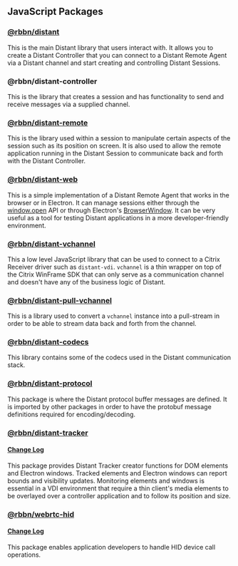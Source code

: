 ## JavaScript Packages

### [@rbbn/distant](../packages/distant-readme.md)

This is the main Distant library that users interact with. It allows you to create a Distant Controller that you can connect to a Distant Remote Agent via a Distant channel and start creating and controlling Distant Sessions.

### @rbbn/distant-controller

 This is the library that creates a session and has functionality to send and receive messages via a supplied channel.

### [@rbbn/distant-remote](../packages/distant-remote-readme.md)

This is the library used within a session to manipulate certain aspects of the session such as its position on screen. It is also used to allow the remote application running in the Distant Session to communicate back and forth with the Distant Controller.

### [@rbbn/distant-web](../packages/distant-web-readme.md)

This is a simple implementation of a Distant Remote Agent that works in the browser or in Electron. It can manage sessions either through the [window.open](https://developer.mozilla.org/en-US/docs/Web/API/Window/open) API or through Electron's [BrowserWindow](https://electronjs.org/docs/api/browser-window). It can be very useful as a tool for testing Distant applications in a more developer-friendly environment.

### [@rbbn/distant-vchannel](../packages/distant-vchannel-readme.md)

This a low level JavaScript library that can be used to connect to a Citrix Receiver driver such as `distant-vdi`. `vchannel` is a thin wrapper on top of the Citrix WinFrame SDK that can only serve as a communication channel and doesn't have any of the business logic of Distant.

### [@rbbn/distant-pull-vchannel](../packages/distant-pull-vchannel-readme.md)

This is a library used to convert a `vchannel` instance into a pull-stream in order to be able to stream data back and forth from the channel.

### [@rbbn/distant-codecs](../packages/distant-codecs-readme.md)

This library contains some of the codecs used in the Distant communication stack.

### [@rbbn/distant-protocol](../packages/distant-protocol-readme.md)

This package is where the Distant protocol buffer messages are defined. It is imported by other packages in order to have the protobuf message definitions required for encoding/decoding.

### [@rbbn/distant-tracker](../packages/distant-tracker-readme.md)
#### [Change Log](../packages/distant-tracker-changelog.md)
This package provides Distant Tracker creator functions for DOM elements and Electron windows. Tracked elements and Electron windows can report bounds and visibility updates. Monitoring elements and windows is essential in a VDI environment that require a thin client's media elements to be overlayed over a controller application and to follow its position and size.

### [@rbbn/webrtc-hid](https://github.com/RibbonCommunications/webrtc-hid-sdk/blob/master/README.md)
#### [Change Log](https://github.com/RibbonCommunications/webrtc-hid-sdk/blob/master/CHANGELOG.md)
This package enables application developers to handle HID device call operations.
